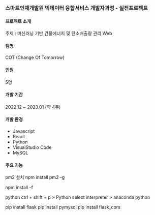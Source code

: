 ### 스마트인재개발원 빅데이터 융합서비스 개발자과정 - 실전프로젝트

#### 프로젝트 소개
주제 : 머신러닝 기반 건물에너지 및 탄소배출량 관리 Web
#### 팀명
COT (Change Of Tomorrow)
#### 인원
5명
#### 개발 기간
2022.12 ~ 2023.01 (약 4주)
#### 개발 환경
- Javascript
- React
- Python
- VisualStudio Code
- MySQL
#### 주요 기능

pm2 설치
npm install pm2 -g 

npm install -f

python 
ctrl + shift + p > Python select interpreter > anaconda python

pip install flask
pip install pymysql
pip install flask_cors
